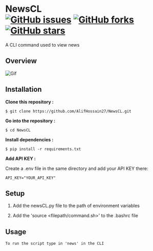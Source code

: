 # NewsCL <br><a href="https://github.com/AlifHossain27/NewsCL/issues"><img alt="GitHub issues" src="https://img.shields.io/github/issues/AlifHossain27/NewsCL"></a> <a href="https://github.com/AlifHossain27/NewsCL/network"><img alt="GitHub forks" src="https://img.shields.io/github/forks/AlifHossain27/NewsCL"></a> <a href="https://github.com/AlifHossain27/NewsCL/stargazers"><img alt="GitHub stars" src="https://img.shields.io/github/stars/AlifHossain27/NewsCL"></a>

A CLI command used to view news

## **Overview**
![Gif](https://user-images.githubusercontent.com/95392853/146203824-4397e296-a277-4744-9cfe-691be112026e.gif)


## **Installation**

<p> <b>Clone this repository :</b></p>
 
```
$ git clone https://github.com/AlifHossain27/NewsCL.git
```

<p> <b>Go into the repository :</b></p>
  
```
$ cd NewsCL
```

<p> <b>Install dependencies :</b> </p>
  
```
$ pip install -r requirements.txt
```
  
<p> <b>Add API KEY :</b> </p>

<p>Create a .env file in the same directory and add your API KEY there: </p>

```
API_KEY="YOUR_API_KEY"
```


## **Setup**


1. Add the newsCL.py file to the path of environment variables 

2. Add the 'source <filepath/command.sh>' to the .bashrc file 


## **Usage**
```
To run the script type in 'news' in the CLI
```


